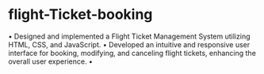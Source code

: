 # flight-Ticket-booking
• Designed and implemented a Flight Ticket Management System utilizing HTML, CSS, and JavaScript. • Developed an intuitive and responsive user interface for booking, modifying, and canceling flight tickets, enhancing the overall user experience. • 
